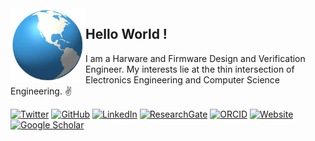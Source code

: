 <img align="left" width="120" height="auto" alt="" src="images/globe.gif"/>

## Hello World !&nbsp;

I am a Harware and Firmware Design and Verification Engineer. My interests lie at the thin intersection of Electronics Engineering and Computer Science Engineering. ✌️

[![Twitter](https://img.shields.io/twitter/follow/ArunaFX?label=%40ArunaFX&logo=Twitter&color=blue&logoColor=blue&style=flat-square)](https://twitter.com/ArunaFX)
[![GitHub](https://img.shields.io/badge/-@archfx-181717?style=flat-square&logo=GitHub&logoColor=white)](https://github.com/archfx)
[![LinkedIn](https://img.shields.io/badge/-LinkedIn-0077B5?style=flat-square&logo=Linkedin&logoColor=white)](https://www.linkedin.com/in/arunajayasena)
[![ResearchGate](https://img.shields.io/badge/-ResearchGate-00CCBB?style=flat-square&logo=ResearchGate&logoColor=white)](https://www.researchgate.net/profile/Arunajayasena)
[![ORCID](https://img.shields.io/badge/-ORCID-A6CE39?style=flat-square&logo=ORCID&logoColor=white)](https://orcid.org/0000-0002-8347-5065) 
[![Website](https://img.shields.io/website?label=archfx.github.io&url=https%3A%2F%2Farchfx.github.io&style=flat-square)](https://archfx.github.io)
[![Google Scholar](https://img.shields.io/badge/GScholar--blue.svg?style=flat-square)](https://scholar.google.com/citations?user=VIHZNs8AAAAJ&hl=en&oi=ao)



<!-- <picture>
  <source srcset="https://raw.githubusercontent.com/Archfx/github-stats/master/generated/overview.svg#gh-dark-mode-only" media="(prefers-color-scheme: dark)">
  <img src="https://raw.githubusercontent.com/Archfx/github-stats/master/generated/overview.svg#gh-light-mode-only" class="center"align="left">
</picture>

<picture>
  <source srcset="https://raw.githubusercontent.com/Archfx/github-stats/master/generated/languages.svg#gh-dark-mode-only" media="(prefers-color-scheme: dark)">
  <img src="https://raw.githubusercontent.com/Archfx/github-stats/master/generated/languages.svg#gh-light-mode-only"  align="right">
</picture> 

 -->






